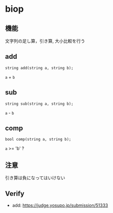# biop

## 機能
文字列の足し算，引き算, 大小比較を行う

## add
```
string add(string a, string b);
```
`a` + `b`

## sub
```
string sub(string a, string b);
```
`a` - `b`


## comp
```
bool comp(string a, string b);
```
`a` >= 'b' ?

## 注意
引き算は負になってはいけない

## Verify
- add: https://judge.yosupo.jp/submission/51333